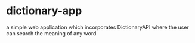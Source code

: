 # dictionary-app
a simple web application which incorporates DictionaryAPI where the user can search the meaning of any word
